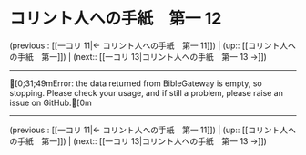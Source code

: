 # コリント人への手紙　第一 12

(previous:: [[一コリ 11|← コリント人への手紙　第一 11]]) | (up:: [[コリント人への手紙　第一]]) | (next:: [[一コリ 13|コリント人への手紙　第一 13 →]])

***
[0;31;49mError: the data returned from BibleGateway is empty, so stopping. Please check your usage, and if still a problem, please raise an issue on GitHub.[0m

***

(previous:: [[一コリ 11|← コリント人への手紙　第一 11]]) | (up:: [[コリント人への手紙　第一]]) | (next:: [[一コリ 13|コリント人への手紙　第一 13 →]])
